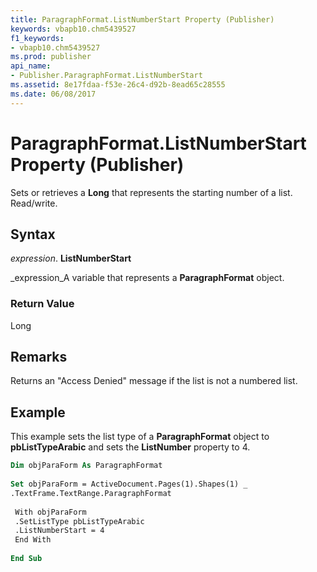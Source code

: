 ```yaml
---
title: ParagraphFormat.ListNumberStart Property (Publisher)
keywords: vbapb10.chm5439527
f1_keywords:
- vbapb10.chm5439527
ms.prod: publisher
api_name:
- Publisher.ParagraphFormat.ListNumberStart
ms.assetid: 8e17fdaa-f53e-26c4-d92b-8ead65c28555
ms.date: 06/08/2017
---
```



# ParagraphFormat.ListNumberStart Property (Publisher)

Sets or retrieves a **Long** that represents the starting number of a list. Read/write.


## Syntax

 _expression_. **ListNumberStart**

 _expression_A variable that represents a **ParagraphFormat** object.


### Return Value

Long


## Remarks

Returns an "Access Denied" message if the list is not a numbered list.


## Example

This example sets the list type of a **ParagraphFormat** object to **pbListTypeArabic** and sets the **ListNumber** property to 4.


```vb
Dim objParaForm As ParagraphFormat 
 
Set objParaForm = ActiveDocument.Pages(1).Shapes(1) _ 
.TextFrame.TextRange.ParagraphFormat 
 
 With objParaForm 
 .SetListType pbListTypeArabic 
 .ListNumberStart = 4 
 End With 
 
End Sub
```


